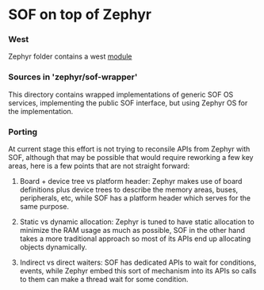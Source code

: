 # SOF on top of Zephyr

### West

Zephyr folder contains a west [module](https://docs.zephyrproject.org/latest/guides/modules.html)

### Sources in 'zephyr/sof-wrapper'

This directory contains wrapped implementations of generic SOF OS services,
implementing the public SOF interface, but using Zephyr OS for 
the implementation.

### Porting

At current stage this effort is not trying to reconsile APIs from Zephyr with
SOF, although that may be possible that would require reworking a few key
areas, here is a few points that are not straight forward:

1. Board + device tree vs platform header: Zephyr makes use of board
   definitions plus device trees to describe the memory areas, buses,
   peripherals, etc, while SOF has a platform header which serves for the same
   purpose.

2. Static vs dynamic allocation: Zephyr is tuned to have static allocation to
   minimize the RAM usage as much as possible, SOF in the other hand takes a
   more traditional approach so most of its APIs end up allocating objects
   dynamically.

3. Indirect vs direct waiters: SOF has dedicated APIs to wait for conditions,
   events, while Zephyr embed this sort of mechanism into its APIs so calls to
   them can make a thread wait for some condition.
